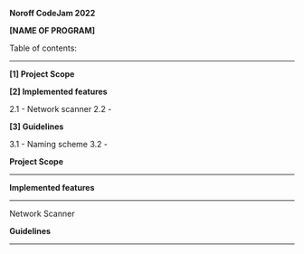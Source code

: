 **Noroff CodeJam 2022**


**[NAME OF PROGRAM]**



Table of contents:
________________________________________________

**[1] Project Scope**


**[2] Implemented features**

  2.1 - Network scanner
  2.2 - 

**[3] Guidelines**

  3.1 - Naming scheme
  3.2 -
  


**Project Scope**
________________________________________________


**Implemented features**
________________________________________________
Network Scanner



**Guidelines**
________________________________________________



